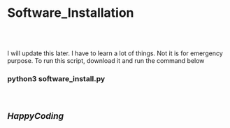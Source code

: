 # Software_Installation


<br>
<br>
<p>I will update this later. I have to learn a lot of things. Not it is for emergency purpose. To run this script, download it and run the command below<br><h3>python3 software_install.py<h/3></p>
<br>
<h3><i>HappyCoding</i></h3>
